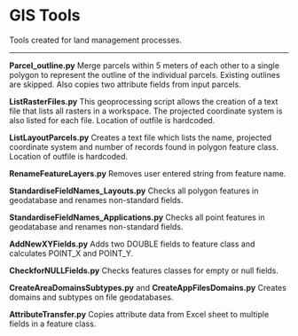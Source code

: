 # GIS Tools
Tools created for land management processes. 

***

**Parcel_outline.py**
Merge parcels within 5 meters of each other to a single polygon to represent the outline of the individual parcels. Existing outlines are skipped. Also copies two attribute fields from input parcels. 

**ListRasterFiles.py**
This geoprocessing script allows the creation of a text file that lists all rasters in a workspace. The projected coordinate system is also listed for each file. Location of outfile is hardcoded.

**ListLayoutParcels.py**
Creates a text file which lists the name, projected coordinate system and number of records found in polygon feature class. Location of outfile is hardcoded.

**RenameFeatureLayers.py** Removes user entered string from feature name.

**StandardiseFieldNames_Layouts.py**
Checks all polygon features in geodatabase and renames non-standard fields.

**StandardiseFieldNames_Applications.py**
Checks all point features in geodatabase and renames non-standard fields.

**AddNewXYFields.py**
Adds two DOUBLE fields to feature class and calculates POINT_X and POINT_Y.

**CheckforNULLFields.py**
Checks features classes for empty or null fields. 

**CreateAreaDomainsSubtypes.py** and **CreateAppFilesDomains.py**
Creates domains and subtypes on file geodatabases.

**AttributeTransfer.py**
Copies attribute data from Excel sheet to multiple fields in a feature class.


